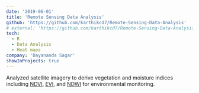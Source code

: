 ```yaml
---
date: '2019-06-01'
title: 'Remote Sensing Data Analysis'
github: 'https://github.com/karthikcd7/Remote-Sensing-Data-Analysis'
# external: 'https://github.com/karthikcd7/Remote-Sensing-Data-Analysis'
tech:
  - R
  - Data Analysis
  - Heat maps
company: 'Dayananda Sagar'
showInProjects: true
---
```


Analyzed satellite imagery to derive vegetation and moisture indices including [NDVI](https://en.wikipedia.org/wiki/Normalized_difference_vegetation_index), [EVI](https://en.wikipedia.org/wiki/Enhanced_vegetation_index), and [NDWI](https://en.wikipedia.org/wiki/Normalized_difference_water_index) for environmental monitoring.
